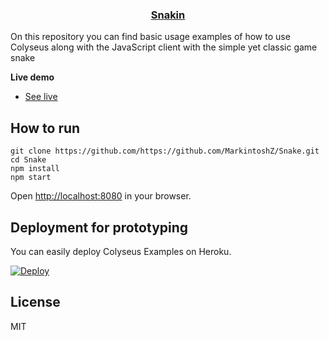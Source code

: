 <div align="center">
  <h3>
    <a href="snakin.herokuapp.com/">Snakin</a>
  </h3>
</div>

On this repository you can find basic usage examples of how to use Colyseus along with the JavaScript client with the simple yet classic game snake

**Live demo**

- [See live](https://snakin.herokuapp.com)

## How to run

```
git clone https://github.com/https://github.com/MarkintoshZ/Snake.git
cd Snake
npm install
npm start
```

Open [http://localhost:8080](http://localhost:8080) in your browser.

## Deployment for prototyping

You can easily deploy Colyseus Examples on Heroku.

[![Deploy](https://www.herokucdn.com/deploy/button.svg)](https://heroku.com/deploy?template=https://github.com/colyseus/colyseus-examples)

## License

MIT
